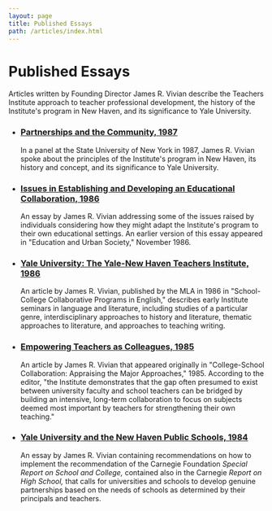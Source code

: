 ```yaml
---
layout: page
title: Published Essays
path: /articles/index.html
---
```


# Published Essays

Articles written by Founding Director James R. Vivian describe the
Teachers Institute approach to teacher professional development, the
history of the Institute's program in New Haven, and its significance
to Yale University.

- <h3><a href="/articles/C8.html">Partnerships and the Community, 1987</a></h3>

  In a panel at the State University of New York in 1987, James R.
  Vivian spoke about the principles of the Institute's program in New
  Haven, its history and concept, and its significance to Yale
  University.

- <h3><a href="/articles/C6.html">Issues in Establishing and Developing an Educational Collaboration, 1986</a></h3>

  An essay by James R. Vivian addressing some of the issues raised by
  individuals considering how they might adapt the Institute's program
  to their own educational settings. An earlier version of this essay
  appeared in "Education and Urban Society," November 1986.

- <h3><a href="/articles/C7.html">Yale University: The Yale-New Haven Teachers Institute, 1986</a></h3>

  An article by James R. Vivian, published by the MLA in 1986
  in "School-College Collaborative Programs in English," describes
  early Institute seminars in language and literature, including
  studies of a particular genre, interdisciplinary approaches to
  history and literature, thematic approaches to literature, and
  approaches to teaching writing.

- <h3><a href="/articles/C1.html">Empowering Teachers as Colleagues, 1985</a></h3>

  An article by James R. Vivian that appeared originally in
  "College-School Collaboration: Appraising the Major Approaches," 1985. 
  According to the editor, "the Institute demonstrates that
  the gap often presumed to exist between university faculty and
  school teachers can be bridged by building an intensive, long-term
  collaboration to focus on subjects deemed most important by teachers
  for strengthening their own teaching."

- <h3><a href="/articles/T1.html">Yale University and the New Haven Public Schools, 1984</a></h3>

  An essay by James R. Vivian containing recommendations on how to
  implement the recommendation of the Carnegie Foundation <i>Special
  Report on School and College,</i> contained also in the Carnegie <i>Report
  on High School,</i> that calls for universities and schools to develop
  genuine partnerships based on the needs of schools as determined by
  their principals and teachers.

